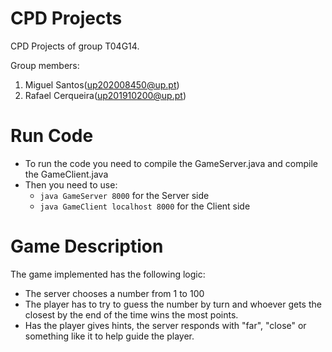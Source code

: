# CPD Projects

CPD Projects of group T04G14.

Group members:
1. Miguel Santos(up202008450@up.pt)
2. Rafael Cerqueira(up201910200@up.pt)


# Run Code
- To run the code you need to compile the GameServer.java and compile the GameClient.java 
- Then you need to use:
    - `java GameServer 8000` for the Server side
    - `java GameClient localhost 8000` for the Client side

# Game Description
The game implemented has the following logic:
- The server chooses a number from 1 to 100
- The player has to try to guess the number by turn and whoever gets the closest by the end of the time wins the most points.
- Has the player gives hints, the server responds with "far", "close" or something like it to help guide the player.




